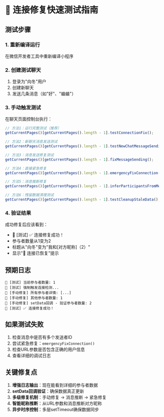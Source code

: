 # 🧪 连接修复快速测试指南

## 测试步骤

### 1. 重新编译运行
在微信开发者工具中重新编译小程序

### 2. 创建测试聊天
1. 登录为"向冬"用户
2. 创建新聊天
3. 发送几条消息（如"好"、"蛐蛐"）

### 3. 手动触发测试
在聊天页面控制台执行：
```javascript
// 方法1：运行完整测试（推荐）
getCurrentPages()[getCurrentPages().length - 1].testConnectionFix();

// 方法2：新聊天消息发送测试
getCurrentPages()[getCurrentPages().length - 1].testNewChatMessageSending();

// 方法3：消息发送修复测试
getCurrentPages()[getCurrentPages().length - 1].fixMessageSending();

// 方法4：直接紧急修复
getCurrentPages()[getCurrentPages().length - 1].emergencyFixConnection();

// 方法5：消息推断修复
getCurrentPages()[getCurrentPages().length - 1].inferParticipantsFromMessages();

// 方法6：残留数据清理测试
getCurrentPages()[getCurrentPages().length - 1].testCleanupStaleData();
```

### 4. 验证结果
成功修复后应该看到：
- 🧪 [测试] ✅ 连接修复成功！
- 参与者数量从1变为2
- 标题从"向冬"变为"我和[对方昵称]（2）"
- 显示"🎉 连接已恢复"提示

## 预期日志
```
🧪 [测试] 当前参与者数量: 1
🧪 [测试] 强制触发连接检测...
🔧 [手动修复] 所有参与者详情: [...]
🔧 [手动修复] 其他参与者数量: 1
🔧 [手动修复] setData回调 - 验证参与者数量: 2
🧪 [测试] ✅ 连接修复成功！
```

## 如果测试失败
1. 检查消息中是否有多个发送者ID
2. 尝试紧急修复：`emergencyFixConnection()`
3. 检查URL参数是否包含正确的用户信息
4. 查看详细的调试日志

## 关键修复点
1. **增强日志输出**：现在能看到详细的参与者数据
2. **setData回调验证**：确保数据真正更新
3. **多级修复机制**：手动修复 → 消息推断 → 紧急修复
4. **智能昵称推断**：从URL参数和消息推断对方昵称
5. **异步时序控制**：多层setTimeout确保数据同步 